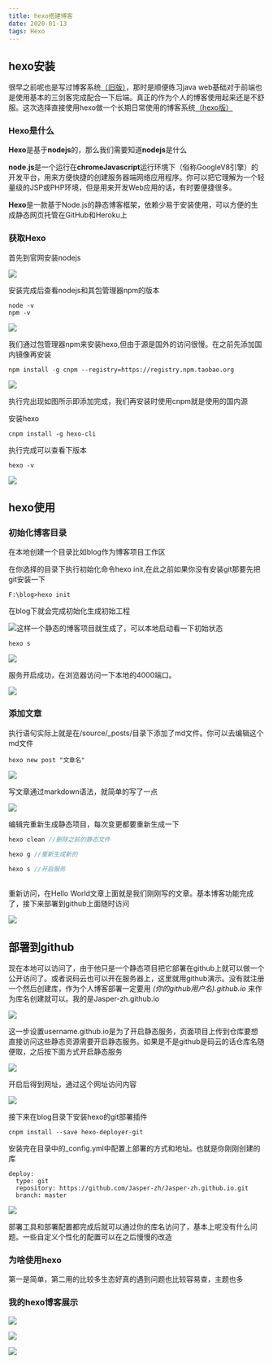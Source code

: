 ```yaml
---
title: hexo搭建博客
date: 2020-01-13
tags: Hexo
---
```




## hexo安装

很早之前呢也是写过博客系统[（旧版）](www.yournotes.cn)，那时是顺便练习java web基础对于前端也是使用基本的三剑客完成配合一下后端。真正的作为个人的博客使用起来还是不舒服。这次选择直接使用hexo做一个长期日常使<!--more-->用的博客系统[（hexo版）](Jasper-zh.github.io)

### Hexo是什么

**Hexo**是基于**nodejs**的，那么我们需要知道**nodejs**是什么

**node.js**是一个运行在**chromeJavascript**运行环境下（俗称GoogleV8引擎）的开发平台，用来方便快捷的创建服务器端网络应用程序。你可以把它理解为一个轻量级的JSP或PHP环境，但是用来开发Web应用的话，有时要便捷很多。

**Hexo**是一款基于Node.js的静态博客框架，依赖少易于安装使用，可以方便的生成静态网页托管在GitHub和Heroku上

### 获取Hexo

首先到官网安装nodejs

![](https://gitee.com/Jasper-zh/blogImage/raw/master/hexo搭建博客/01.png)

安装完成后查看nodejs和其包管理器npm的版本

```shell
node -v
npm -v
```

![](https://gitee.com/Jasper-zh/blogImage/raw/master/hexo搭建博客/02.png)

我们通过包管理器npm来安装hexo,但由于源是国外的访问很慢。在之前先添加国内镜像再安装

```shell
npm install -g cnpm --registry=https://registry.npm.taobao.org
```

![](https://gitee.com/Jasper-zh/blogImage/raw/master/hexo搭建博客/03.png)

执行完出现如图所示即添加完成，我们再安装时使用cnpm就是使用的国内源

安装hexo

```shell
cnpm install -g hexo-cli
```

执行完成可以查看下版本

```shell
hexo -v
```

![](https://gitee.com/Jasper-zh/blogImage/raw/master/hexo搭建博客/04.png)



## hexo使用

### 初始化博客目录

在本地创建一个目录比如blog作为博客项目工作区

在你选择的目录下执行初始化命令hexo init,在此之前如果你没有安装git那要先把git安装一下

```shell
F:\blog>hexo init
```

在blog下就会完成初始化生成初始工程

![](https://gitee.com/Jasper-zh/blogImage/raw/master/hexo搭建博客/05.png)这样一个静态的博客项目就生成了，可以本地启动看一下初始状态

```
hexo s
```

![](https://gitee.com/Jasper-zh/blogImage/raw/master/hexo搭建博客/06.png)

服务开启成功，在浏览器访问一下本地的4000端口。

![](https://gitee.com/Jasper-zh/blogImage/raw/master/hexo搭建博客/07.png)



### 添加文章

执行语句实际上就是在/source/_posts/目录下添加了md文件。你可以去编辑这个md文件

```
hexo new post "文章名"
```

![](https://gitee.com/Jasper-zh/blogImage/raw/master/hexo搭建博客/09.png)

写文章通过markdown语法，就简单的写了一点

![](https://gitee.com/Jasper-zh/blogImage/raw/master/hexo搭建博客/10.png)

编辑完重新生成静态项目，每次变更都要重新生成一下

```java
hexo clean //删除之前的静态文件

hexo g //重新生成新的
    
hexo s //开启服务
    
```

重新访问，在Hello World文章上面就是我们刚刚写的文章。基本博客功能完成了，接下来部署到github上面随时访问

![](https://gitee.com/Jasper-zh/blogImage/raw/master/hexo搭建博客/11.png)





## 部署到github

现在本地可以访问了，由于他只是一个静态项目把它部署在github上就可以做一个公开访问了。或者说码云也可以开在服务器上，这里就用github演示。没有就注册一个然后创建库，作为个人博客部署一定要用  *(你的github用户名).github.io*  来作为库名创建就可以。我的是Jasper-zh.github.io 

![](https://gitee.com/Jasper-zh/blogImage/raw/master/hexo搭建博客/12.png)

这一步设置username.github.io是为了开启静态服务，页面项目上传到仓库要想直接访问这些静态资源需要开启静态服务。如果是不是github是码云的话仓库名随便取，之后按下面方式开启静态服务

![](https://gitee.com/Jasper-zh/image_host/raw/master/20210628180409.png)

开启后得到网址，通过这个网址访问内容

![](https://gitee.com/Jasper-zh/image_host/raw/master/20210628180640.png)

接下来在blog目录下安装hexo的git部署插件

```shell
cnpm install --save hexo-deployer-git
```

安装完在目录中的_config.yml中配置上部署的方式和地址。也就是你刚刚创建的库

```shell
deploy:
  type: git
  repository: https://github.com/Jasper-zh/Jasper-zh.github.io.git
  branch: master
```

![](https://gitee.com/Jasper-zh/blogImage/raw/master/hexo搭建博客/13.png)

部署工具和部署配置都完成后就可以通过你的库名访问了，基本上呢没有什么问题。一些自定义个性化的配置可以在之后慢慢的改造



### 为啥使用hexo

第一是简单，第二用的比较多生态好真的遇到问题也比较容易查，主题也多



### 我的hexo博客展示

![](https://gitee.com/Jasper-zh/blogImage/raw/master/hexo搭建博客/14.png)

![](https://gitee.com/Jasper-zh/blogImage/raw/master/hexo搭建博客/15.png)

![](https://gitee.com/Jasper-zh/blogImage/raw/master/hexo搭建博客/16.png)

